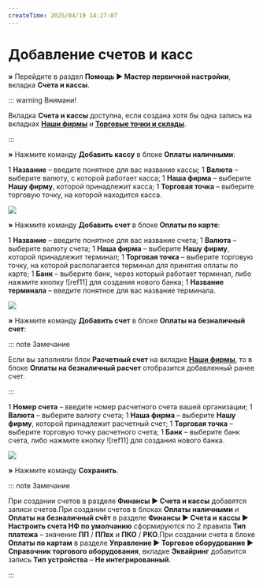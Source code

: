 ```yaml
---
createTime: 2025/04/19 14:27:07
---
```

# Добавление счетов и касс

**»** Перейдите в раздел **Помощь ► Мастер первичной настройки**, вкладка **Счета и кассы**.

::: warning Внимани!

Вкладка **Счета и кассы** доступна, если создана хотя бы одна запись на вкладках [**Наши фирмы**](#3001121b-4890-48a8-a5d1-91eeb221876c) и [**Торговые точки и склады**](#4a058862-13b3-4d54-85a2-f9978df07b43). 

:::

**»** Нажмите команду **Добавить кассу** в блоке **Оплаты наличными**:

1  **Название** – введите понятное для вас название кассы;
1  **Валюта** – выберите валюту, с которой работает касса;
1  **Наша фирма** – выберите **Нашу фирму**, которой принадлежит касса;
1  **Торговая точка** – выберите торговую точку, на которой находится касса.

   ![](Aspose.Words.6f13226c-9016-4dda-be57-653ed66d987a.093.png)

**»** Нажмите команду **Добавить счет** в блоке **Оплаты по карте**:

1  **Название** – введите понятное для вас название счета;
1  **Валюта** – выберите валюту счета;
1  **Наша фирма** – выберите **Нашу фирму**, которой принадлежит терминал;
1  **Торговая точка** – выберите торговую точку, на которой располагается терминал для принятия оплаты по карте;
1  **Банк** – выберите банк, через который работает терминал, либо нажмите кнопку ![ref11] для создания нового банка;
1  **Название терминала** – введите понятное для вас название терминала.

   ![](Aspose.Words.6f13226c-9016-4dda-be57-653ed66d987a.094.png)

**»** Нажмите команду **Добавить счет** в блоке **Оплаты на безналичный счет**:

::: note Замечание

Если вы заполняли блок **Расчетный счет** на вкладке [**Наши фирмы**](#3001121b-4890-48a8-a5d1-91eeb221876c), то в блоке **Оплаты на безналичный расчет** отобразится добавленный ранее счет.

:::

1  **Номер счета** – введите номер расчетного счета вашей организации;
1  **Валюта** – выберите валюту счета;
1  **Наша фирма** – выберите **Нашу фирму**, которой принадлежит расчетный счет;
1  **Торговая точка** – выберите торговую точку расчетного счета;
1  **Банк** – выберите банк счета, либо нажмите кнопку ![ref11] для создания нового банка.

   ![](Aspose.Words.6f13226c-9016-4dda-be57-653ed66d987a.095.png)

**»** Нажмите команду **Сохранить**. 

::: note Замечание

При создании счетов в разделе **Финансы ► Счета и кассы** добавятся записи счетов.При создании счетов в блоках **Оплаты наличными** и **Оплаты на безналичный счёт** в разделе **Финансы ► Счета и кассы ► Настроить счета НФ по умолчанию** сформируются по 2 правила **Тип платежа** – значение **ПП** / **ППвх** и **ПКО** / **РКО**.При создании счета в блоке **Оплаты по картам** в разделе **Управление ► Торговое оборудование ► Справочник торгового оборудования**, вкладке **Эквайринг** добавится запись **Тип устройства** – **Не интегрированный**.

:::